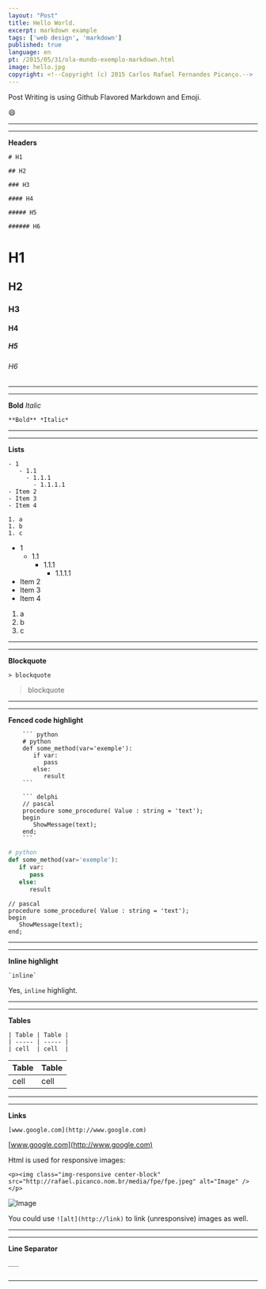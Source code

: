 ```yaml
---
layout: "Post"
title: Hello World.
excerpt: markdown example
tags: ['web design', 'markdown']
published: true
language: en
pt: /2015/05/31/ola-mundo-exemplo-markdown.html
image: hello.jpg
copyright: <!--Copyright (c) 2015 Carlos Rafael Fernandes Picanço.-->
---
```


Post Writing is using Github Flavored Markdown and Emoji.

:smile:

___
___


**Headers**

```
# H1

## H2

### H3

#### H4

##### H5

###### H6
```

# H1

## H2

### H3

#### H4

##### H5

###### H6

___
___


**Bold** *Italic*

```
**Bold** *Italic*
```

___
___


**Lists**

```
- 1
   - 1.1
     - 1.1.1
       - 1.1.1.1
- Item 2
- Item 3
- Item 4

1. a
1. b
1. c
```
- 1
   - 1.1
     - 1.1.1
       - 1.1.1.1
- Item 2
- Item 3
- Item 4

1. a
1. b
1. c
___
___



**Blockquote**

```
> blockquote
```

> blockquote


___
___


**Fenced code highlight**

```
	``` python
	# python
	def some_method(var='exemple'):
	   if var:
	      pass
	   else:
	      result
	```

	``` delphi
	// pascal
	procedure some_procedure( Value : string = 'text');
	begin
	   ShowMessage(text);
	end;
	```
```

``` python
# python
def some_method(var='exemple'):
   if var:
      pass
   else:
      result
```

``` delphi
// pascal
procedure some_procedure( Value : string = 'text');
begin
   ShowMessage(text);
end;
```
___
___

**Inline highlight**

```
`inline` 
```

Yes, `inline` highlight. 

___
___


**Tables**

```
| Table | Table |
| ----- | ----- |
| cell  | cell  |
```

| Table | Table |
| ----- | ----- |
| cell  | cell  |


___
___


**Links**

```
[www.google.com](http://www.google.com)
```

[www.google.com](http://www.google.com)


Html is used for responsive images:

```
<p><img class="img-responsive center-block" src="http://rafael.picanco.nom.br/media/fpe/fpe.jpeg" alt="Image" /></p>
```
<p><img class="img-responsive center-block" src="http://rafael.picanco.nom.br/media/fpe/fpe.jpeg" alt="Image" /></p>

You could use `![alt](http://link)` to link (unresponsive) images as well.

___
___


**Line Separator**

```
___


```
___